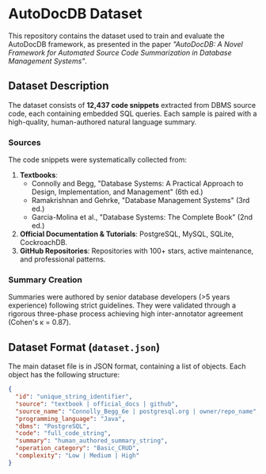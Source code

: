 # AutoDocDB Dataset

This repository contains the dataset used to train and evaluate the AutoDocDB framework, as presented in the paper *"AutoDocDB: A Novel Framework for Automated Source Code Summarization in Database Management Systems"*.

## Dataset Description

The dataset consists of **12,437 code snippets** extracted from DBMS source code, each containing embedded SQL queries. Each sample is paired with a high-quality, human-authored natural language summary.

### Sources
The code snippets were systematically collected from:
1.  **Textbooks**:
    -   Connolly and Begg, "Database Systems: A Practical Approach to Design, Implementation, and Management" (6th ed.)
    -   Ramakrishnan and Gehrke, "Database Management Systems" (3rd ed.)
    -   Garcia-Molina et al., "Database Systems: The Complete Book" (2nd ed.)
2.  **Official Documentation & Tutorials**: PostgreSQL, MySQL, SQLite, CockroachDB.
3.  **GitHub Repositories**: Repositories with 100+ stars, active maintenance, and professional patterns.

### Summary Creation
Summaries were authored by senior database developers (>5 years experience) following strict guidelines. They were validated through a rigorous three-phase process achieving high inter-annotator agreement (Cohen's κ = 0.87).

## Dataset Format (`dataset.json`)

The main dataset file is in JSON format, containing a list of objects. Each object has the following structure:

```json
{
  "id": "unique_string_identifier",
  "source": "textbook | official_docs | github",
  "source_name": "Connolly_Begg_6e | postgresql.org | owner/repo_name",
  "programming_language": "Java",
  "dbms": "PostgreSQL",
  "code": "full_code_string",
  "summary": "human_authored_summary_string",
  "operation_category": "Basic_CRUD",
  "complexity": "Low | Medium | High"
}
